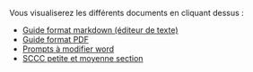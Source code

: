 Vous visualiserez les différents documents en cliquant dessus : 
- [Guide format markdown (éditeur de texte)](https://github.com/jopitoke/ief-projeteducatif-gpt/blob/main/ief%20dossier%20educatif%20gpt.md)
- [Guide format PDF](https://github.com/jopitoke/ief-projeteducatif-gpt/blob/main/ief%20dossier%20educatif%20gpt.pdf)
- [Prompts à modifier word](https://github.com/jopitoke/ief-projeteducatif-gpt/blob/main/prompt%20a%20modifier.od)
- [SCCC petite et moyenne section](https://github.com/jopitoke/ief-projeteducatif-gpt/blob/main/SCCC%20PS%20et%20MS.pdf)
  
